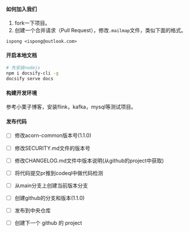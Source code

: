 #### 如何加入我们

1. fork一下项目。
2. 创建一个合并请求（Pull Request），修改`.mailmap`文件，类似下面的格式。

```text
ispong <ispong@outlook.com>
```

#### 开启本地文档

```bash
# 先安装nodejs
npm i docsify-cli -g
docsify serve docs
```

#### 构建开发环境

参考小栗子博客，安装flink，kafka，mysql等测试项目。

#### 发布代码

- [ ] 修改acorn-common版本号(1.1.0)
- [ ] 修改SECURITY.md文件的版本号
- [ ] 修改CHANGELOG.md文件中版本说明(从github的project中获取)
- [ ] 将代码提交pr推到codeql中做代码检测
- [ ] 从main分支上创建当前版本分支
- [ ] 创建github的分支和版本(1.1.0)
- [ ] 发布到中央仓库
- [ ] 创建下一个 github 的 project
 
